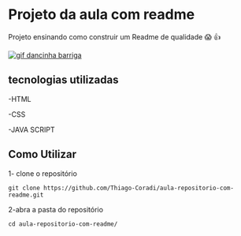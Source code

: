 # Projeto da aula com readme

Projeto ensinando como construir um Readme de qualidade 😱 👍



[<img src="./yasif.gif" alt="gif dancinha barriga">](https//:google.com)

## tecnologias utilizadas

-HTML

-CSS

-JAVA SCRIPT

## Como Utilizar

1- clone o repositório

```
git clone https://github.com/Thiago-Coradi/aula-repositorio-com-readme.git

```
2-abra a pasta do repositório

```
cd aula-repositorio-com-readme/

```
